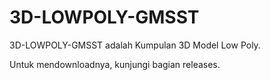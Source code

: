 # 3D-LOWPOLY-GMSST
3D-LOWPOLY-GMSST adalah Kumpulan 3D Model Low Poly.

Untuk mendownloadnya, kunjungi bagian releases.
